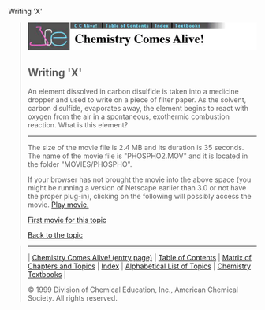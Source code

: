 





 Writing 'X'
 



> ![Chemistry Comes Alive!](ccahead.gif)
> 
> 
> 
> 
> 
> 
> 
> 
> 
> ## Writing 'X'
> 
> 
> 
> 
> 
> 
> 
> 
>   
> 
> 
> 
> 
> 
>  An element dissolved in carbon disulfide is taken into a medicine dropper and used to write on a piece of filter paper. As the solvent, carbon disulfide, evaporates away, the element begins to react with oxygen from the air in a spontaneous, exothermic combustion reaction. What is this element?
>  
> 
> 
> 
> 
> 
> 
> 
> ---
> 
> 
>  The size of the movie file is 2.4 MB and its duration is 35 seconds. 
The name of the movie file is "PHOSPHO2.MOV" 
and it is located in the folder "MOVIES/PHOSPHO".
>  
> 
> 
> 
>  If your browser has not brought the movie into the above space
(you might be running a version of Netscape earlier than 3.0 or
not have the proper plug-in), clicking on the following will
possibly access the movie.
>  [Play movie.](../../MOVIES/PHOSPHO/PHOSPHO2.MOV) 
> 
> 
> 
> 
> [First movie for this topic](../../MVHTM/PHOSPHO/PHOSPHO1.HTM) 
> 
> 
> 
> 
> 
> 
> 
> [Back to the topic](../../MAIN/PHOSPHO/PAGE1.HTM)



> ---
> 
> 
>  |
>  [Chemistry Comes Alive! (entry page)](../../INDEX.HTM) 
>  |
>  [Table of Contents](../../CONTENTS.HTM) 
>  |
>  [Matrix of Chapters and Topics](../../MATRIX.HTM) 
>  |
>  [Index](../../WORDS.HTM) 
>  |
>  [Alphabetical List of Topics](../../ALPHATOP.HTM) 
>  |
>  [Chemistry Textbooks](../../BOOKS.HTM) 
>  |
>  
>  © 1999 Division of Chemical Education, Inc.,
American Chemical Society. All rights reserved.





